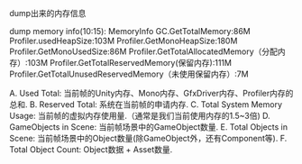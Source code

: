 dump出来的内存信息

dump memory info(10:15):  MemoryInfo  GC.GetTotalMemory:86M
  Profiler.usedHeapSize:103M
  Profiler.GetMonoHeapSize:180M
  Profiler.GetMonoUsedSize:86M
  Profiler.GetTotalAllocatedMemory（分配内存）:103M
  Profiler.GetTotalReservedMemory(保留内存):111M
  Profiler.GetTotalUnusedReservedMemory（未使用保留内存）:7M



 A. Used Total: 
      当前帧的Unity内存、Mono内存、GfxDriver内存、Profiler内存的总和. 
   B. Reserved Total: 
      系统在当前帧的申请内存. 
   C. Total System Memory Usage: 
      当前帧的虚拟内存使用量.（通常是我们当前使用内存的1.5~3倍) 
   D. GameObjects in Scene: 
      当前帧场景中的GameObject数量. 
   E. Total Objects in Scene: 
      当前帧场景中的Object数量(除GameObject外，还有Component等). 
   F. Total Object Count: 
      Object数据 + Asset数量.





